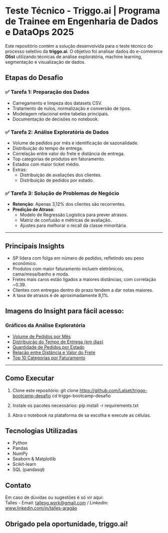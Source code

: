 # Teste Técnico - Triggo.ai | Programa de Trainee em Engenharia de Dados e DataOps 2025

Este repositório contém a solução desenvolvida para o teste técnico do processo seletivo da **triggo.ai**. O objetivo foi analisar dados do e-commerce **Olist** utilizando técnicas de análise exploratória, machine learning, segmentação e visualização de dados.

## Etapas do Desafio

### ✅ Tarefa 1: Preparação dos Dados

- Carregamento e limpeza dos datasets CSV.
- Tratamento de nulos, normalização e conversão de tipos.
- Modelagem relacional entre tabelas principais.
- Documentação de decisões no notebook.

### ✅ Tarefa 2: Análise Exploratória de Dados

- Volume de pedidos por mês e identificação de sazonalidade.
- Distribuição do tempo de entrega.
- Correlação entre valor do frete e distância de entrega.
- Top categorias de produtos em faturamento.
- Estados com maior ticket médio.
- Extras:
  - Distribuição de avaliações dos clientes.
  - Distribuição de pedidos por estado.

### ✅ Tarefa 3: Solução de Problemas de Negócio

- **Retenção**: Apenas 3,12% dos clientes são recorrentes.
- **Predição de Atraso**:
  - Modelo de Regressão Logística para prever atrasos.
  - Matriz de confusão e métricas de avaliação.
  - Ajustes para melhorar o recall da classe minoritária.
---

## Principais Insights

- SP lidera com folga em número de pedidos, refletindo seu peso econômico.
- Produtos com maior faturamento incluem eletrônicos, cama/mesa/banho e moda.
- Fretes mais caros estão ligados a maiores distâncias, com correlação ~0.39.
- Clientes com entregas dentro do prazo tendem a dar notas maiores.
- A taxa de atrasos é de aproximadamente 8,1%.

## Imagens do Insight para fácil acesso:
### Gráficos da Análise Exploratória

- [Volume de Pedidos por Mês](https://github.com/Lalset/triggo-bootcamp-desafio/blob/main/images/Volume%20de%20Pedidos%20por%20M%C3%AAs.png)
- [Distribuição do Tempo de Entrega (em dias)](https://github.com/Lalset/triggo-bootcamp-desafio/blob/main/images/Distribui%C3%A7%C3%A3o%20do%20tempo%20de%20Entrega(em%20dias).png)
- [Quantidade de Pedidos por Estado](https://github.com/Lalset/triggo-bootcamp-desafio/blob/main/images/Quantidade%20de%20Pedidos%20por%20Estado.png)
- [Relação entre Distância e Valor do Frete](https://github.com/Lalset/triggo-bootcamp-desafio/blob/main/images/Rela%C3%A7%C3%A3o%20entre%20dist%C3%A2ncia%20e%20valor%20do%20frete.png)
- [Top 10 Categorias por Faturamento](https://github.com/Lalset/triggo-bootcamp-desafio/blob/main/images/Top%2010%20Categorias%20por%20Faturamento.png)

---

##  Como Executar

1. Clone este repositório:
git clone https://github.com/Lalset/triggo-bootcamp-desafio
cd triggo-bootcamp-desafio

3. Instale os pacotes necessários:
pip install -r requirements.txt

4. Abra o notebook na plataforma de sa escolha e execute as células.

## Tecnologias Utilizadas
- Python
- Pandas
- NumPy
- Seaborn & Matplotlib
- Scikit-learn
- SQL (pandasql)

## Contato
Em caso de dúvidas ou sugestões é só vir aqui: <br> Talles - Email: tallesg.work@gmail.com / Linkedin: www.linkedin.com/in/talles-aragão

## Obrigado pela oportunidade, triggo.ai!





